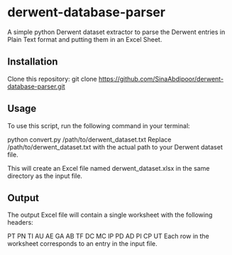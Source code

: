 # derwent-database-parser
 A simple python Derwent dataset extractor to parse the Derwent entries in Plain Text format and putting them in an Excel Sheet.

## Installation
Clone this repository: git clone https://github.com/SinaAbdipoor/derwent-database-parser.git

## Usage
To use this script, run the following command in your terminal:

python convert.py /path/to/derwent_dataset.txt
Replace /path/to/derwent_dataset.txt with the actual path to your Derwent dataset file.

This will create an Excel file named derwent_dataset.xlsx in the same directory as the input file.

## Output
The output Excel file will contain a single worksheet with the following headers:

PT
PN
TI
AU
AE
GA
AB
TF
DC
MC
IP
PD
AD
PI
CP
UT
Each row in the worksheet corresponds to an entry in the input file.
